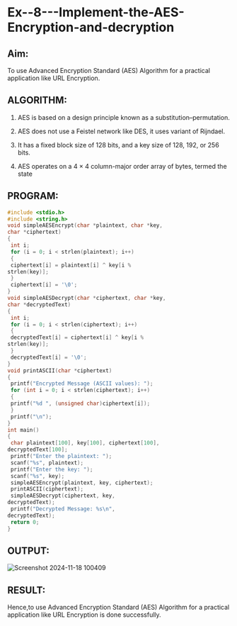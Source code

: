# Ex--8---Implement-the-AES-Encryption-and-decryption

## Aim:
 To use Advanced Encryption Standard (AES)
Algorithm for a practical application like URL
Encryption.

## ALGORITHM:

 1. AES is based on a design principle known as a
substitution–permutation.

 2. AES does not use a Feistel network like DES, it
uses variant of Rijndael.

 3. It has a fixed block size of 128 bits, and a key size
of 128, 192, or 256 bits.

 4. AES operates on a 4 × 4 column-major order
array of bytes, termed the state

## PROGRAM:
```c
#include <stdio.h>
#include <string.h>
void simpleAESEncrypt(char *plaintext, char *key,
char *ciphertext)
{
 int i;
 for (i = 0; i < strlen(plaintext); i++)
 {
 ciphertext[i] = plaintext[i] ^ key[i %
strlen(key)];
 }
 ciphertext[i] = '\0';
}
void simpleAESDecrypt(char *ciphertext, char *key,
char *decryptedText)
{
 int i;
 for (i = 0; i < strlen(ciphertext); i++)
 {
 decryptedText[i] = ciphertext[i] ^ key[i %
strlen(key)];
 }
 decryptedText[i] = '\0';
}
void printASCII(char *ciphertext)
{
 printf("Encrypted Message (ASCII values): ");
 for (int i = 0; i < strlen(ciphertext); i++)
 {
 printf("%d ", (unsigned char)ciphertext[i]);
 }
 printf("\n");
}
int main()
{
 char plaintext[100], key[100], ciphertext[100],
decryptedText[100];
 printf("Enter the plaintext: ");
 scanf("%s", plaintext);
 printf("Enter the key: ");
 scanf("%s", key);
 simpleAESEncrypt(plaintext, key, ciphertext);
 printASCII(ciphertext);
 simpleAESDecrypt(ciphertext, key,
decryptedText);
 printf("Decrypted Message: %s\n",
decryptedText);
 return 0;
}
```
## OUTPUT:
![Screenshot 2024-11-18 100409](https://github.com/user-attachments/assets/491d4b5a-b811-4d87-a992-53b1d113718f)

## RESULT:

Hence,to use Advanced Encryption Standard (AES)
Algorithm for a practical application like URL
Encryption is done successfully.
